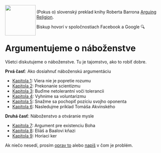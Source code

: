 <img align="left" width="100" height="100" src="https://github.com/argumentujeme-o-nabozenstve/argumentujeme-o-nabozenstve/assets/1047259/40427eab-f3b6-4613-bd5d-e2cbeac458bb">

(Pokus o) slovenský preklad knihy Roberta Barrona [Arguing Religion](https://www.amazon.com/Arguing-Religion-Bishop-Speaks-Facebook/dp/1943243379).

Biskup hovorí v spoločnostiach Facebook a Google 🔍

# Argumentujeme o náboženstve

Všetci diskutujeme o náboženstve. Tu je tajomstvo, ako to robiť dobre.

**Prvá časť**: Ako dosiahnuť náboženskú argumentáciu

* [Kapitola 1](kapitola1.md): Viera nie je popretie rozumu
* [Kapitola 2](kapitola2.md): Prekonanie scientizmu
* [Kapitola 3](kapitola3.md): Buďme netolerantní voči tolerancii
* [Kapitola 4](kapitola4.md): Vyhnime sa voluntarizmu
* [Kapitola 5](kapitola5.md): Snažme sa pochopiť pozíciu svojho oponenta
* [Kapitola 6](kapitola6.md): Nasledujme príklad Tomáša Akvinského

**Druhá časť**: Náboženstvo a otváranie mysle

* [Kapitola 7](kapitola7.md): Argument pre existenciu Boha
* [Kapitola 8](kapitola8.md): Eliáš a Baalovi kňazi
* [Kapitola 9](kapitola9.md): Horiaci ker

Ak niečo nesedí, prosím [oprav to](https://github.com/argumentujeme-o-nabozenstve/argumentujeme-o-nabozenstve) alebo [napíš](https://github.com/argumentujeme-o-nabozenstve/argumentujeme-o-nabozenstve/issues/new) v čom je problém.
